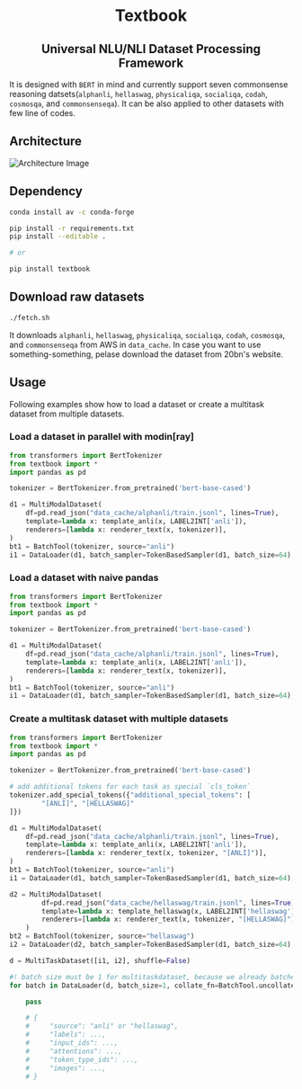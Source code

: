 <h1 align="center">
Textbook
</h1>
<h2 align="center">
Universal NLU/NLI Dataset Processing Framework
</h2>

It is designed with `BERT` in mind and currently support seven commonsense reasoning datsets(`alphanli`, `hellaswag`, `physicaliqa`, `socialiqa`, `codah`, `cosmosqa`, and `commonsenseqa`). It can be also applied to other datasets with few line of codes.

## Architecture

![Architecture Image](./textbook.svg)

## Dependency

```bash
conda install av -c conda-forge
```

```bash
pip install -r requirements.txt
pip install --editable .

# or

pip install textbook
```

## Download raw datasets

```bash
./fetch.sh
```

It downloads `alphanli`, `hellaswag`, `physicaliqa`, `socialiqa`, `codah`, `cosmosqa`, and `commonsenseqa` from AWS in `data_cache`.
In case you want to use something-something, pelase download the dataset from 20bn's website.

## Usage

Following examples show how to load a dataset or create a multitask dataset from multiple datasets.

### Load a dataset in parallel with modin[ray]

```python
from transformers import BertTokenizer
from textbook import *
import pandas as pd

tokenizer = BertTokenizer.from_pretrained('bert-base-cased')

d1 = MultiModalDataset(
    df=pd.read_json("data_cache/alphanli/train.jsonl", lines=True),
    template=lambda x: template_anli(x, LABEL2INT['anli']),
    renderers=[lambda x: renderer_text(x, tokenizer)],
)
bt1 = BatchTool(tokenizer, source="anli")
i1 = DataLoader(d1, batch_sampler=TokenBasedSampler(d1, batch_size=64), collate_fn=bt1.collate_fn)
```

### Load a dataset with naive pandas

```python
from transformers import BertTokenizer
from textbook import *
import pandas as pd

tokenizer = BertTokenizer.from_pretrained('bert-base-cased')

d1 = MultiModalDataset(
    df=pd.read_json("data_cache/alphanli/train.jsonl", lines=True),
    template=lambda x: template_anli(x, LABEL2INT['anli']),
    renderers=[lambda x: renderer_text(x, tokenizer)],
)
bt1 = BatchTool(tokenizer, source="anli")
i1 = DataLoader(d1, batch_sampler=TokenBasedSampler(d1, batch_size=64), collate_fn=bt1.collate_fn)
```

### Create a multitask dataset with multiple datasets

```python
from transformers import BertTokenizer
from textbook import *
import pandas as pd

tokenizer = BertTokenizer.from_pretrained('bert-base-cased')

# add additional tokens for each task as special `cls_token`
tokenizer.add_special_tokens({"additional_special_tokens": [
        "[ANLI]", "[HELLASWAG]"
]})

d1 = MultiModalDataset(
    df=pd.read_json("data_cache/alphanli/train.jsonl", lines=True),
    template=lambda x: template_anli(x, LABEL2INT['anli']),
    renderers=[lambda x: renderer_text(x, tokenizer, "[ANLI]")],
)
bt1 = BatchTool(tokenizer, source="anli")
i1 = DataLoader(d1, batch_sampler=TokenBasedSampler(d1, batch_size=64), collate_fn=bt1.collate_fn)

d2 = MultiModalDataset(
        df=pd.read_json("data_cache/hellaswag/train.jsonl", lines=True),
        template=lambda x: template_hellaswag(x, LABEL2INT['hellaswag']),
        renderers=[lambda x: renderer_text(x, tokenizer, "[HELLASWAG]")],
    )
bt2 = BatchTool(tokenizer, source="hellaswag")
i2 = DataLoader(d2, batch_sampler=TokenBasedSampler(d1, batch_size=64), collate_fn=bt2.collate_fn)

d = MultiTaskDataset([i1, i2], shuffle=False)

#! batch size must be 1 for multitaskdataset, because we already batched in each sub dataset.
for batch in DataLoader(d, batch_size=1, collate_fn=BatchTool.uncollate_fn):

    pass

    # {
    #     "source": "anli" or "hellaswag",
    #     "labels": ...,
    #     "input_ids": ...,
    #     "attentions": ...,
    #     "token_type_ids": ...,
    #     "images": ...,
    # }
```
